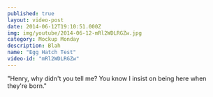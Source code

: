 ```yaml
---
published: true
layout: video-post
date: 2014-06-12T19:10:51.000Z
img: img/youtube/2014-06-12-mRl2WDLRGZw.jpg
category: Mockup Monday
description: Blah
name: "Egg Hatch Test"
video-id: "mRl2WDLRGZw"
---
```

"Henry, why didn't you tell me?  You know I insist on being here when they're born."
